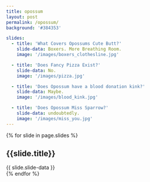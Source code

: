 ```yaml
---
title: opossum
layout: post
permalink: /opossum/
background: '#384353'

slides:
  - title: 'What Covers Opossums Cute Butt?'
    slide-data: Boxers. More Breathing Room.
    image: '/images/boxers_clothesline.jpg'

  - title: 'Does Fancy Pizza Exist?'
    slide-data: No.
    image: '/images/pizza.jpg' 

  - title: 'Does Opossum have a blood donation kink?'
    slide-data: Maybe.
    image: '/images/blood_kink.jpg'

  - title: 'Does Opossum Miss Sparrow?'
    slide-data: undoubtedly.
    image: '/images/miss_you.jpg'
---
```


{% for slide in page.slides %}                 
<section data-background="{% if slide.image %}{{slide.image}}{% elsif slide.background %}{{slide.background}}{% else %}{{page.background}}{% endif %}">
        <h1>{{slide.title}}</h1>{{ slide.slide-data }}
</section>               
{% endfor %}
    
